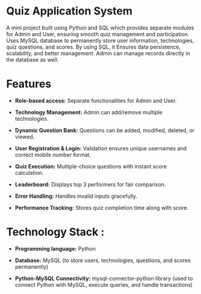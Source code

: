 # Quiz Application System 
A mini project built using Python and SQL which provides separate modules for Admin and User, ensuring smooth quiz management and participation. Uses MySQL database to permanently store user information, technologies, quiz questions, and scores. By using SQL, it Ensures data persistence, scalability, and better management. Admin can manage records directly in the database as well.

# Features

* **Role-based access:** Separate functionalities for Admin and User.

* **Technology Management:** Admin can add/remove multiple technologies.

* **Dynamic Question Bank:** Questions can be added, modified, deleted, or viewed.

* **User Registration & Login:** Validation ensures unique usernames and correct mobile number format.

* **Quiz Execution:** Multiple-choice questions with instant score calculation.

* **Leaderboard:** Displays top 3 performers for fair comparison.

* **Error Handling:** Handles invalid inputs gracefully.

* **Performance Tracking:** Stores quiz completion time along with score.
  
#  Technology Stack :

* **Programming language:** Python 

* **Database:** MySQL (to store users, technologies, questions, and scores permanently)

* **Python-MySQL Connectivity:** mysql-connector-python library (used to connect Python with MySQL, execute queries, and handle transactions)

